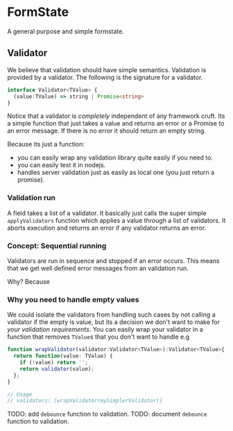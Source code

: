 # FormState

A general purpose and simple formstate.

## Validator

We believe that validation should have simple semantics. Validation is provided by a validator. The following is the signature for a validator.

```ts
interface Validator<TValue> {
  (value:TValue) => string | Promise<string>
}
```

Notice that a validator is *completely* independent of any framework cruft. Its a simple function that just takes a value and returns an error or a Promise to an error message. If there is no error it should return an empty string.

Because its just a function:
* you can easily wrap any validation library quite easily if you need to.
* you can easily test it in nodejs.
* handles server validation just as easily as local one (you just return a promise).

### Validation run

A field takes a list of a validator. It basically just calls the super simple `applyValidators` function which applies a value through a list of validators. It aborts execution and returns an error if any validator returns an error.

### Concept: Sequential running

Validators are run in sequence and stopped if an error occurs. This means that we get well defined error messages from an validation run.

Why? Because

### Why you need to handle empty values
We could isolate the validators from handling such cases by not calling a validator if the empty is value, but its a decision we don't want to make for *your validation requirements*. You can easily wrap your validator in a function that removes `TValue`s that you don't want to handle e.g

```ts
function wrapValidator(validator:Validator<TValue>):Validator<TValue>{
  return function(value: TValue) {
    if (!value) return '';
    return validator(value);
  };
}

// Usage
// validators: [wrapValidator(mySimplerValidator)]
```

TODO: add `debounce` function to validation.
TODO: document `debounce` function to validation.
